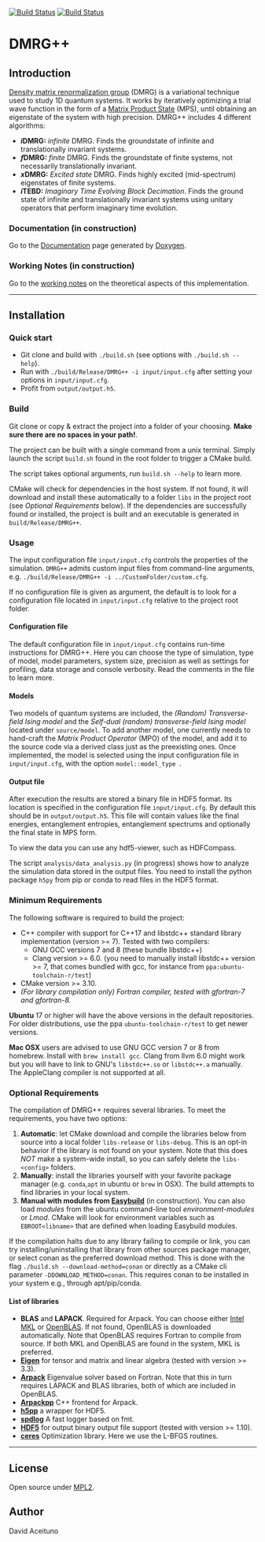  [![Build Status](https://travis-ci.org/DavidAce/DMRG.svg?branch=master)](https://travis-ci.org/DavidAce/DMRG)
[![Build Status](https://github.com/DavidAce/DMRG/workflows/C%2FC++%20CI/badge.svg)](https://github.com/DavidAce/DMRG/actions)


# DMRG++

## Introduction
  [Density matrix renormalization group](https://en.wikipedia.org/wiki/Density_matrix_renormalization_group) (DMRG) is a variational technique used to study 1D quantum systems. It works by iteratively optimizing a trial wave function in the form of a [Matrix Product State](https://en.wikipedia.org/wiki/Matrix_product_states) (MPS), until obtaining an eigenstate of the system with high precision. DMRG++ includes 4 different algorithms:

  - ***i*DMRG:** *infinite* DMRG. Finds the groundstate of infinite and translationally invariant systems.
  - ***f*DMRG:** *finite* DMRG. Finds the groundstate of finite systems, not necessarily translationally invariant.
  - ***x*DMRG:** *Excited state* DMRG. Finds highly excited (mid-spectrum) eigenstates of finite systems.
  - ***i*TEBD:** *Imaginary Time Evolving Block Decimation*. Finds the ground state of infinite and translationally invariant systems using unitary operators that perform imaginary time evolution.


### Documentation (in construction)
 Go to the [Documentation](https://davidace.github.io/DMRG/) page generated by [Doxygen](http://www.stack.nl/~dimitri/doxygen/).

### Working Notes (in construction)
 Go to the [working notes](https://github.com/DavidAce/Notebooks/blob/master/DMRG%2B%2B/DMRG%2B%2B.pdf) on the theoretical aspects of this implementation.



---
## Installation
### Quick start
- Git clone and build with `./build.sh` (see options with `./build.sh --help`).
- Run with `./build/Release/DMRG++ -i input/input.cfg` after setting your options in `input/input.cfg`.
- Profit from `output/output.h5`.

### Build
Git clone or copy & extract the project into a folder of your choosing.
**Make sure there are no spaces in your path!**.

The project can be built with a single command from a unix terminal.
Simply launch the script `build.sh` found in the root folder to trigger a CMake build.

The script takes optional arguments, run `build.sh --help` to learn more.

CMake will check for dependencies in the host system. If not found, it will download and install these automatically to a folder `libs` in the project root (see *Optional Requirements* below).
If the dependencies are successfully found or installed, the project is built and an executable is generated in `build/Release/DMRG++`.

### Usage
The input configuration file `input/input.cfg` controls the properties of the simulation. `DMRG++` admits custom input files from command-line arguments, e.g. `./build/Release/DMRG++ -i ../CustomFolder/custom.cfg`.

If no configuration file is given as argument, the default is to look for a configuration file located in `input/input.cfg` relative to the project root folder.

#### Configuration file
The default configuration file in `input/input.cfg` contains run-time instructions for DMRG++. Here you can choose the type of simulation, type of model, model parameters,
system size, precision as well as settings for profiling, data storage and console verbosity. Read the comments in the file to learn more.

#### Models
Two models of quantum systems are included, the *(Random) Transverse-field Ising model* and the *Self-dual (random) transverse-field Ising model* located under `source/model`. To add another model, one currently
needs to hand-craft the *Matrix Product Operator* (MPO) of the model, and add it to the source code via a derived class just as the preexisting ones. 
Once implemented, the model is selected using the input configuration file in `input/input.cfg`, with the option `model::model_type `.

#### Output file
After execution the results are stored a binary file in HDF5 format. Its location is specified in the configuration file `input/input.cfg`.
By default this should be in `output/output.h5`. This file will contain values like the final energies, entanglement entropies, entanglement spectrums and
optionally the final state in MPS form.

To view the data you can use any hdf5-viewer, such as HDFCompass.

The script `analysis/data_analysis.py` (in progress) shows how to analyze the simulation data stored in the output files. You need to install the python package
`h5py` from pip or conda to read files in the HDF5 format.


### Minimum Requirements
The following software is required to build the project:
 - C++ compiler with support for C++17 and libstdc++ standard library implementation  (version >= 7). Tested with two compilers:
    - GNU GCC versions 7 and 8 (these bundle libstdc++)
    - Clang version >= 6.0. (you need to manually install libstdc++ version >= 7, that comes bundled with gcc, for instance from `ppa:ubuntu-toolchain-r/test`)
 - CMake version >= 3.10. 
 - *(For library compilation only) Fortran compiler, tested with gfortran-7 and gfortran-8.*
 
**Ubuntu** 17 or higher will have the above versions in the default repositories. For older distributions, use the ppa `ubuntu-toolchain-r/test` to get newer versions.

**Mac OSX** users are advised to use GNU GCC version 7 or 8 from homebrew. Install with `brew install gcc`. Clang from llvm 6.0 might work but you will have to link to GNU's `libstdc++.so` or `libstdc++.a` manually. The AppleClang compiler is not supported at all. 


### Optional Requirements
The compilation of DMRG++ requires several libraries. To meet the requirements, you have two options:

  1. **Automatic**: let CMake download and compile the libraries below from source into a local folder `libs-release` or `libs-debug`. This is an opt-in behavior if the library is not found on your system. Note that this does *NOT* make a system-wide install, so you can safely delete the `libs-<config>` folders.
  2. **Manually**: install the libraries yourself with your favorite package manager (e.g. `conda`,`apt` in ubuntu or `brew` in OSX). The build attempts to find libraries in your local system. 
  3. **Manual with modules from [Easybuild](https://easybuild.readthedocs.io/en/latest/)** (in construction). You can also load *modules* from the ubuntu command-line tool *environment-modules* or *Lmod*.  CMake will look for environment variables such as `EBROOT<libname>` that are defined when loading Easybuild modules.
 
 If the compilation halts due to any library failing to compile or link, you can try installing/uninstalling that library from other sources package manager, or select conan as the preferred download method. This is done
 with the flag `./build.sh --download-method=conan` or directly as a CMake cli parameter `-DDOWNLOAD_METHOD=conan`. This requires conan to be installed in your system e.g., through apt/pip/conda.
 
#### List of libraries
 
 - **BLAS** and **LAPACK**. Required for Arpack. You can choose either [Intel MKL](https://software.intel.com/en-us/mkl) or [OpenBLAS](https://github.com/xianyi/OpenBLAS). If not found, OpenBLAS is downloaded automatically. Note that OpenBLAS requires Fortran to compile from source. If both MKL and OpenBLAS are found in the system, MKL is preferred.
 - [**Eigen**](http://eigen.tuxfamily.org) for tensor and matrix and linear algebra (tested with version >= 3.3).
 - [**Arpack**](https://github.com/opencollab/arpack-ng) Eigenvalue solver based on Fortran. Note that this in turn requires LAPACK and BLAS libraries, both of which are included in OpenBLAS.
 - [**Arpackpp**](https://github.com/m-reuter/eigsolver_properties) C++ frontend for Arpack.
 - [**h5pp**](https://github.com/DavidAce/h5pp) a wrapper for HDF5. 
 - [**spdlog**](https://github.com/gabime/spdlog) A fast logger based on fmt.
 - [**HDF5**](https://support.hdfgroup.org/HDF5/) for output binary output file support (tested with version >= 1.10).
 - [**ceres**](http://ceres-solver.org/) Optimization library. Here we use the L-BFGS routines. 

---

 
## License
Open source under [MPL2](https://www.mozilla.org/MPL/2.0/).

## Author
David Aceituno